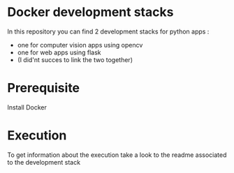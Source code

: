 # Docker development stacks
 In this repository you can find 2 development stacks for python apps : 
  - one for computer vision apps using opencv
  - one for web apps using flask
  - (I did'nt succes to link the two together) 
  
# Prerequisite
Install Docker

# Execution
To get information about the execution take a look to the readme associated to the development stack

